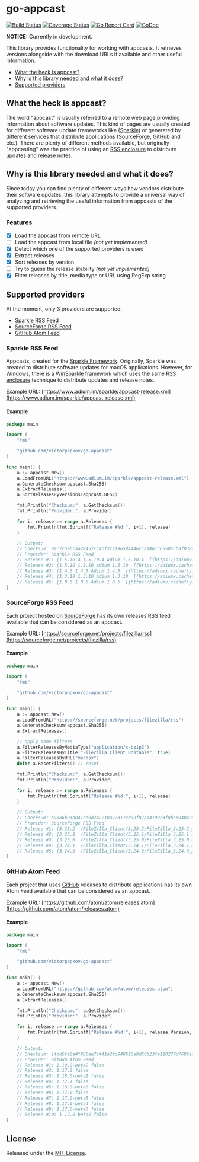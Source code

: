 # go-appcast

[![Build Status](https://travis-ci.org/victorpopkov/go-appcast.svg?branch=master)](https://travis-ci.org/victorpopkov/go-appcast)
[![Coverage Status](https://coveralls.io/repos/github/victorpopkov/go-appcast/badge.svg?branch=master)](https://coveralls.io/github/victorpopkov/go-appcast?branch=master)
[![Go Report Card](https://goreportcard.com/badge/github.com/victorpopkov/go-appcast)](https://goreportcard.com/report/github.com/victorpopkov/go-appcast)
[![GoDoc](https://godoc.org/github.com/victorpopkov/go-appcast?status.svg)](https://godoc.org/github.com/victorpopkov/go-appcast)

**NOTICE:** Currently in development.

This library provides functionality for working with appcasts. It retrieves
versions alongside with the download URLs if available and other useful
information.

- [What the heck is appcast?](#what-the-heck-is-appcast)
- [Why is this library needed and what it does?](#why-is-this-library-needed-and-what-it-does)
- [Supported providers](#supported-providers)

## What the heck is appcast?

The word "appcast" is usually referred to a remote web page providing
information about software updates. This kind of pages are usually created for
different software update frameworks like ([Sparkle](https://sparkle-project.org/))
or generated by different services that distribute applications
([SourceForge](https://sourceforge.net/), [GitHub](https://github.com/)
and etc.). There are plenty of different methods available, but originally
"appcasting" was the practice of using an [RSS enclosure](https://en.wikipedia.org/wiki/RSS_enclosure)
to distribute updates and release notes.

## Why is this library needed and what it does?

Since today you can find plenty of different ways how vendors distribute their
software updates, this library attempts to provide a universal way of analyzing
and retrieving the useful information from appcasts of the supported providers.

### Features

- [x] Load the appcast from remote URL
- [ ] Load the appcast from local file _(not yet implemented)_
- [x] Detect which one of the supported providers is used
- [x] Extract releases
- [x] Sort releases by version
- [ ] Try to guess the release stability _(not yet implemented)_
- [x] Filter releases by title, media type or URL using RegExp string

## Supported providers

At the moment, only 3 providers are supported:

- [Sparkle RSS Feed](#sparkle-rss-feed)
- [SourceForge RSS Feed](#sourceforge-rss-feed)
- [GitHub Atom Feed](#github-atom-feed)

### Sparkle RSS Feed

Appcasts, created for the [Sparkle Framework](https://sparkle-project.org/).
Originally, Sparkle was created to distribute software updates for macOS
applications. However, for Windows, there is a [WinSparkle](https://winsparkle.org/)
framework which uses the same [RSS enclosure](https://en.wikipedia.org/wiki/RSS_enclosure)
technique to distribute updates and release notes.

Example URL: [https://www.adium.im/sparkle/appcast-release.xml](https://www.adium.im/sparkle/appcast-release.xml)

#### Example

```go
package main

import (
	"fmt"

	"github.com/victorpopkov/go-appcast"
)

func main() {
	a := appcast.New()
	a.LoadFromURL("https://www.adium.im/sparkle/appcast-release.xml")
	a.GenerateChecksum(appcast.Sha256)
	a.ExtractReleases()
	a.SortReleasesByVersions(appcast.DESC)

	fmt.Println("Checksum:", a.GetChecksum())
	fmt.Println("Provider:", a.Provider)

	for i, release := range a.Releases {
		fmt.Println(fmt.Sprintf("Release #%d:", i+1), release)
	}

	// Output:
	// Checksum: 6ec7c5abcaa78457cc4bf3c2196584446cca1461c65505cbaf0382a2f62128db
	// Provider: Sparkle RSS Feed
	// Release #1: {1.5.10.4 1.5.10.4 Adium 1.5.10.4  [{https://adiumx.cachefly.net/Adium_1.5.10.4.dmg application/octet-stream 21140435}] 2017-05-14 05:04:01 -0700 -0700 false}
	// Release #2: {1.5.10 1.5.10 Adium 1.5.10  [{https://adiumx.cachefly.net/Adium_1.5.10.dmg application/octet-stream 24595712}] 0001-01-01 00:00:00 +0000 UTC false}
	// Release #3: {1.4.5 1.4.5 Adium 1.4.5  [{https://adiumx.cachefly.net/Adium_1.4.5.dmg application/octet-stream 23065688}] 0001-01-01 00:00:00 +0000 UTC false}
	// Release #4: {1.3.10 1.3.10 Adium 1.3.10  [{https://adiumx.cachefly.net/Adium_1.3.10.dmg application/octet-stream 22369877}] 0001-01-01 00:00:00 +0000 UTC false}
	// Release #5: {1.0.6 1.0.6 Adium 1.0.6  [{https://adiumx.cachefly.net/Adium_1.0.6.dmg application/octet-stream 13795246}] 0001-01-01 00:00:00 +0000 UTC false}
}
```

### SourceForge RSS Feed

Each project hosted on [SourceForge](https://sourceforge.net/) has its own
releases RSS feed available that can be considered as an appcast.

Example URL: [https://sourceforge.net/projects/filezilla/rss](https://sourceforge.net/projects/filezilla/rss)

#### Example

```go
package main

import (
	"fmt"

	"github.com/victorpopkov/go-appcast"
)

func main() {
	a := appcast.New()
	a.LoadFromURL("https://sourceforge.net/projects/filezilla/rss")
	a.GenerateChecksum(appcast.Sha256)
	a.ExtractReleases()

	// apply some filters
	a.FilterReleasesByMediaType("application/x-bzip2")
	a.FilterReleasesByTitle("FileZilla_Client_Unstable", true)
	a.FilterReleasesByURL("macosx")
	defer a.ResetFilters() // reset

	fmt.Println("Checksum:", a.GetChecksum())
	fmt.Println("Provider:", a.Provider)

	for i, release := range a.Releases {
		fmt.Println(fmt.Sprintf("Release #%d:", i+1), release)
	}

	// Output:
	// Checksum: 69886b91a041ce9d742218a77317cd99f87a14199c3f8ba094042dd9d430f7fd
	// Provider: SourceForge RSS Feed
	// Release #1: {3.25.2  /FileZilla_Client/3.25.2/FileZilla_3.25.2_macosx-x86.app.tar.bz2 /FileZilla_Client/3.25.2/FileZilla_3.25.2_macosx-x86.app.tar.bz2 [{https://sourceforge.net/projects/filezilla/files/FileZilla_Client/3.25.2/FileZilla_3.25.2_macosx-x86.app.tar.bz2/download application/x-bzip2; charset=binary 8453714}] 2017-04-30 12:07:25 +0000 UTC false}
	// Release #2: {3.25.1  /FileZilla_Client/3.25.1/FileZilla_3.25.1_macosx-x86.app.tar.bz2 /FileZilla_Client/3.25.1/FileZilla_3.25.1_macosx-x86.app.tar.bz2 [{https://sourceforge.net/projects/filezilla/files/FileZilla_Client/3.25.1/FileZilla_3.25.1_macosx-x86.app.tar.bz2/download application/x-bzip2; charset=binary 8460741}] 2017-03-20 17:11:09 +0000 UTC false}
	// Release #3: {3.25.0  /FileZilla_Client/3.25.0/FileZilla_3.25.0_macosx-x86.app.tar.bz2 /FileZilla_Client/3.25.0/FileZilla_3.25.0_macosx-x86.app.tar.bz2 [{https://sourceforge.net/projects/filezilla/files/FileZilla_Client/3.25.0/FileZilla_3.25.0_macosx-x86.app.tar.bz2/download application/x-bzip2; charset=binary 8461936}] 2017-03-13 14:36:41 +0000 UTC false}
	// Release #4: {3.24.1  /FileZilla_Client/3.24.1/FileZilla_3.24.1_macosx-x86.app.tar.bz2 /FileZilla_Client/3.24.1/FileZilla_3.24.1_macosx-x86.app.tar.bz2 [{https://sourceforge.net/projects/filezilla/files/FileZilla_Client/3.24.1/FileZilla_3.24.1_macosx-x86.app.tar.bz2/download application/x-bzip2; charset=binary 8764178}] 2017-02-21 22:00:38 +0000 UTC false}
	// Release #5: {3.24.0  /FileZilla_Client/3.24.0/FileZilla_3.24.0_macosx-x86.app.tar.bz2 /FileZilla_Client/3.24.0/FileZilla_3.24.0_macosx-x86.app.tar.bz2 [{https://sourceforge.net/projects/filezilla/files/FileZilla_Client/3.24.0/FileZilla_3.24.0_macosx-x86.app.tar.bz2/download application/x-bzip2; charset=binary 8765941}] 2017-01-13 20:20:31 +0000 UTC false}
}
```

### GitHub Atom Feed

Each project that uses [GitHub](https://github.com/) releases to distribute
applications has its own Atom Feed available that can be considered as an
appcast.

Example URL: [https://github.com/atom/atom/releases.atom](https://github.com/atom/atom/releases.atom)

#### Example

```go
package main

import (
	"fmt"

	"github.com/victorpopkov/go-appcast"
)

func main() {
	a := appcast.New()
	a.LoadFromURL("https://github.com/atom/atom/releases.atom")
	a.GenerateChecksum(appcast.Sha256)
	a.ExtractReleases()

	fmt.Println("Checksum:", a.GetChecksum())
	fmt.Println("Provider:", a.Provider)

	for i, release := range a.Releases {
		fmt.Println(fmt.Sprintf("Release #%d:", i+1), release.Version, release.IsPrerelease)
	}

	// Output:
	// Checksum: 14dd5fa8a4f880ae7c441e2fc940516e9d50b23fa110277d7696a35380cdb102
	// Provider: GitHub Atom Feed
	// Release #1: 1.18.0-beta2 false
	// Release #2: 1.17.2 false
	// Release #3: 1.18.0-beta1 false
	// Release #4: 1.17.1 false
	// Release #5: 1.18.0-beta0 false
	// Release #6: 1.17.0 false
	// Release #7: 1.17.0-beta5 false
	// Release #8: 1.17.0-beta4 false
	// Release #9: 1.17.0-beta3 false
	// Release #10: 1.17.0-beta2 false
}
```

## License

Released under the [MIT License](https://opensource.org/licenses/MIT).
